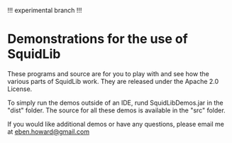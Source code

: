 !!! experimental branch !!!

# Demonstrations for the use of SquidLib

These programs and source are for you to play with and see how the various parts of SquidLib work. They are released under the Apache 2.0 License.

To simply run the demos outside of an IDE, rund SquidLibDemos.jar in the "dist" folder. The source for all these demos is available in the "src" folder.

If you would like additional demos or have any questions, please email me at eben.howard@gmail.com